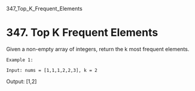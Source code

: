 347_Top_K_Frequent_Elements
# 347. Top K Frequent Elements

Given a non-empty array of integers, return the k most frequent elements.

    Example 1:

    Input: nums = [1,1,1,2,2,3], k = 2
Output: [1,2]